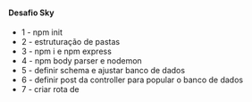 #### Desafio Sky

* 1 - npm init
* 2 - estruturação de pastas
* 3 - npm i e npm express
* 4 - npm body parser e nodemon
* 5 - definir schema e ajustar banco de dados
* 6 - definir post da controller para popular o banco de dados
* 7 - criar rota de 





